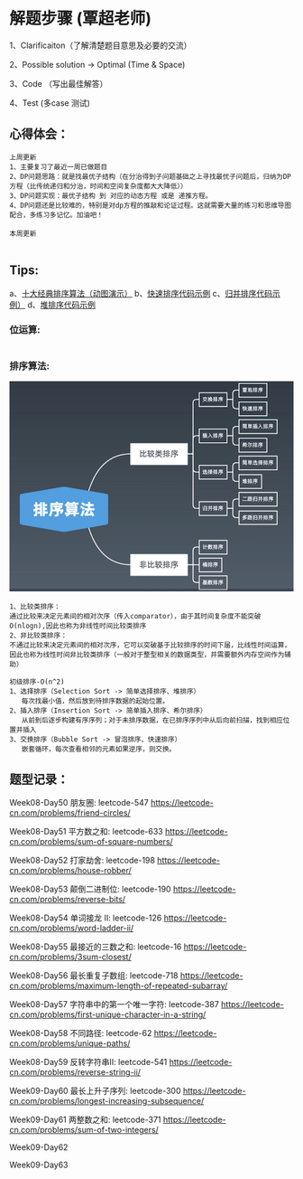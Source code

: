# 解题步骤 (覃超老师)
1、Clarificaiton（了解清楚题目意思及必要的交流）

2、Possible solution -> Optimal (Time & Space)

3、Code （写出最佳解答）

4、Test (多case 测试)

## 心得体会：

```
上周更新
1、主要复习了最近一周已做题目
2、DP问题思路：就是找最优子结构（在分治得到子问题基础之上寻找最优子问题后，归纳为DP方程（比传统递归和分治，时间和空间复杂度都大大降低））
3、DP问题实现：最优子结构 到 对应的动态方程 或是 递推方程。
4、DP问题还是比较难的，特别是对dp方程的推敲和论证过程。这就需要大量的练习和思维导图配合，多练习多记忆。加油吧！

本周更新


```

## Tips:

a、[十大经典排序算法（动图演示）](https://www.cnblogs.com/onepixel/p/7674659.html)
b、[快速排序代码示例](https://shimo.im/docs/TX9bDbSC7C0CR5XO/read)
c、[归并排序代码示例）](https://shimo.im/docs/sDXxjjiKf3gLVVAU/read)
d、[堆排序代码示例](https://shimo.im/docs/M2xfacKvwzAykhz6/read)

### 位运算:
```

```

### 排序算法:
![常用排序](./order.jpg)
```
1、比较类排序：
通过比较来决定元素间的相对次序（传入comparator），由于其时间复杂度不能突破O(nlogn),因此也称为非线性时间比较类排序
2、非比较类排序：
不通过比较来决定元素间的相对次序，它可以突破基于比较排序的时间下届，比线性时间运算，因此也称为线性时间非比较类排序（一般对于整型相关的数据类型，并需要额外内存空间作为辅助）
```
```
初级排序-O(n^2)
1、选择排序（Selection Sort -> 简单选择排序、堆排序）
   每次找最小值，然后放到待排序数据的起始位置。
2、插入排序（Insertion Sort -> 简单插入排序、希尔排序）
   从前到后逐步构建有序序列；对于未排序数据，在已排序序列中从后向前扫描，找到相应位置并插入
3、交换排序（Bubble Sort -> 冒泡排序、快速排序）
   嵌套循环，每次查看相邻的元素如果逆序，则交换。
```

 


## 题型记录：
Week08-Day50
朋友圈: leetcode-547
https://leetcode-cn.com/problems/friend-circles/

Week08-Day51
平方数之和: leetcode-633
https://leetcode-cn.com/problems/sum-of-square-numbers/

Week08-Day52
打家劫舍: leetcode-198
https://leetcode-cn.com/problems/house-robber/

Week08-Day53
颠倒二进制位: leetcode-190
https://leetcode-cn.com/problems/reverse-bits/

Week08-Day54
单词接龙 II: leetcode-126
https://leetcode-cn.com/problems/word-ladder-ii/

Week08-Day55
最接近的三数之和: leetcode-16
https://leetcode-cn.com/problems/3sum-closest/

Week08-Day56
最长重复子数组: leetcode-718
https://leetcode-cn.com/problems/maximum-length-of-repeated-subarray/

Week08-Day57
字符串中的第一个唯一字符: leetcode-387
https://leetcode-cn.com/problems/first-unique-character-in-a-string/

Week08-Day58
不同路径: leetcode-62
https://leetcode-cn.com/problems/unique-paths/

Week08-Day59
反转字符串II: leetcode-541
https://leetcode-cn.com/problems/reverse-string-ii/

Week09-Day60
最长上升子序列: leetcode-300
https://leetcode-cn.com/problems/longest-increasing-subsequence/

Week09-Day61
两整数之和: leetcode-371
https://leetcode-cn.com/problems/sum-of-two-integers/


Week09-Day62


Week09-Day63






